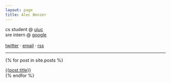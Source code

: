 ```yaml
---
layout: page
title: Alec Benzer
---
```

<div id="bio">
<p>
cs student @ <a href="http://cs.uiuc.edu">uiuc</a><br />
sre intern @ <a href="http://www.google.com/about">google</a><br />
<br />
<a href="http://twitter.com/alecbenzer">twitter</a> &middot; <a href="mailto:alecbenzer@gmail.com">email</a> &middot; <a href="/feed.xml">rss</a>
</p>
</div>

<hr />

{% for post in site.posts %}
  <div class="post-div">
  <!--<span class="date">{{post.date | date: "%m/%d/%y" }}&nbsp;&nbsp;&nbsp;</span>-->
  <a href="{{post.url}}">{{post.title}}</a>
  </div>
{% endfor %}
